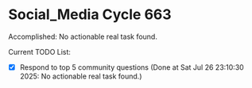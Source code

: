 # Social_Media Cycle 663

Accomplished: No actionable real task found.

Current TODO List:

- [x] Respond to top 5 community questions  (Done at Sat Jul 26 23:10:30 2025: No actionable real task found.)